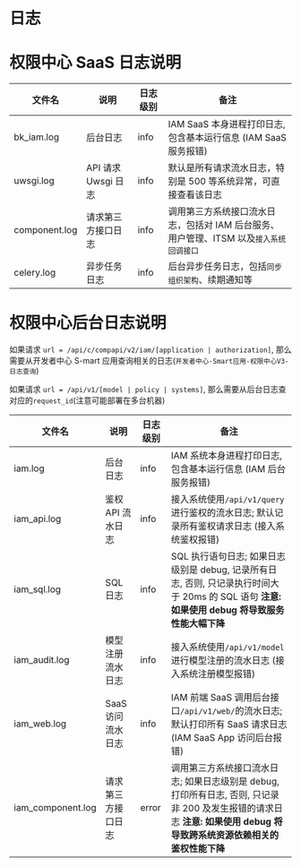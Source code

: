 # 日志


# 权限中心 SaaS 日志说明
| 文件名 | 说明 | 日志级别 | 备注 |
|-----|----|------|----|
| bk_iam.log    | 后台日志   |  info    |  IAM SaaS 本身进程打印日志, 包含基本运行信息 (IAM SaaS 服务报错) |
|  uwsgi.log    | API 请求 Uwsgi 日志   |  info    |  默认是所有请求流水日志，特别是 500 等系统异常，可直接查看该日志  |
|  component.log   |  请求第三方接口日志  |  info    |  调用第三方系统接口流水日志，包括对 IAM 后台服务、用户管理、ITSM 以及`接入系统回调接口`  |
|  celery.log   | 异步任务日志   |  info    | 后台异步任务日志，包括`同步组织架构`、续期通知等  |

# 权限中心后台日志说明

如果请求 `url = /api/c/compapi/v2/iam/[application | authorization]`, 那么需要从开发者中心 S-mart 应用查询相关的日志(`开发者中心-Smart应用-权限中心V3-日志查询`)

如果请求 `url = /api/v1/[model | policy | systems]`, 那么需要从后台日志查对应的`request_id`(注意可能部署在多台机器)

| 文件名 | 说明 | 日志级别 | 备注 |
|-----|----|------|----|
| iam.log    | 后台日志   |  info    |  IAM 系统本身进程打印日志, 包含基本运行信息 (IAM 后台服务报错) |
|  iam_api.log    | 鉴权 API 流水日志   |  info    |  接入系统使用`/api/v1/query`进行鉴权的流水日志; 默认记录所有鉴权请求日志 (接入系统鉴权报错)  |
|  iam_sql.log   |  SQL 日志  |  info    |  SQL 执行语句日志;  如果日志级别是 debug, 记录所有日志, 否则, 只记录执行时间大于 20ms 的 SQL 语句 **注意: 如果使用 debug 将导致服务性能大幅下降**  |
|  iam_audit.log   | 模型注册流水日志   |  info    | 接入系统使用`/api/v1/model`进行模型注册的流水日志 (接入系统注册模型报错)   |
|  iam_web.log   |  SaaS 访问流水日志  |  info    | IAM 前端 SaaS 调用后台接口`/api/v1/web/`的流水日志; 默认打印所有 SaaS 请求日志 (IAM SaaS App 访问后台报错)   |
|  iam_component.log   | 请求第三方接口日志   |  error    | 调用第三方系统接口流水日志;   如果日志级别是 debug, 打印所有日志, 否则, 只记录非 200 及发生报错的请求日志 **注意: 如果使用 debug 将导致跨系统资源依赖相关的鉴权性能下降** |